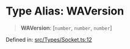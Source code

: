 # Type Alias: WAVersion

> **WAVersion**: \[`number`, `number`, `number`\]

Defined in: [src/Types/Socket.ts:12](https://github.com/WhiskeySockets/Baileys/blob/2fdabb7f387029b680a2c5e056c7022c25b0f110/src/Types/Socket.ts#L12)

